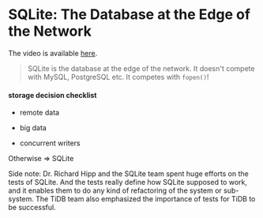 # SQLite: The Database at the Edge of the Network

The video is available [here](https://www.youtube.com/watch?v=Jib2AmRb_rk).

> SQLite is the database at the edge of the network. It doesn't compete with MySQL, PostgreSQL etc. It competes with `fopen()`!

#### storage decision checklist

- remote data

- big data
- concurrent writers

Otherwise => SQLite



Side note: Dr. Richard Hipp and the SQLite team spent huge efforts on the tests of SQLite. And the tests really define how SQLite supposed to work, and it enables them to do any kind of refactoring of the system or sub-system. The TiDB team also emphasized the importance of tests for TiDB to be successful.


